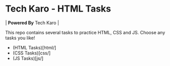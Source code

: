 # Tech Karo - HTML Tasks

| **Powered By** Tech Karo  |

This repo contains several tasks to practice HTML, CSS and JS. Choose any tasks you like!

* (HTML Tasks)[html/]
* (CSS Tasks)[css/]
* (JS Tasks)[js/]